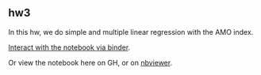 ## hw3
In this hw, we do simple and multiple linear regression with the AMO index.

[Interact with the notebook via binder](https://mybinder.org/v2/gh/zmoon92/PSU-METEO-515/master?filepath=hw3%2Fhw3.ipynb).

Or view the notebook here on GH, or on [nbviewer](https://nbviewer.jupyter.org/github/zmoon92/PSU-METEO-515/blob/master/hw3/hw3.ipynb). 

